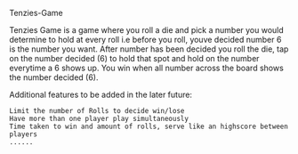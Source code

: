 Tenzies-Game

Tenzies Game is a game where you roll a die and pick a number you would determine to hold at every roll i.e before you roll, youve decided number 6 is the number you want. After number has been decided you roll the die, tap on the number decided (6) to hold that spot and hold on the number everytime a 6 shows up. You win when all number across the board shows the number decided (6).

Additional features to be added in the later future:

    Limit the number of Rolls to decide win/lose
    Have more than one player play simultaneously
    Time taken to win and amount of rolls, serve like an highscore between players
    ......
